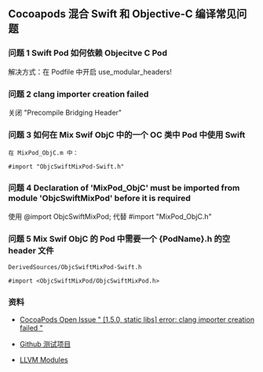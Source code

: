 ## Cocoapods 混合 Swift 和 Objective-C 编译常见问题

### 问题 1 Swift Pod 如何依赖 Objecitve C Pod
解决方式：在 Podfile 中开启 use_modular_headers!

### 问题 2 clang importer creation failed
关闭 "Precompile Bridging Header" 

### 问题 3 如何在 Mix Swif ObjC 中的一个 OC 类中 Pod 中使用 Swift
```
在 MixPod_ObjC.m 中：

#import "ObjcSwiftMixPod-Swift.h"

```
### 问题 4 Declaration of 'MixPod_ObjC' must be imported from module 'ObjcSwiftMixPod' before it is required
使用 @import ObjcSwiftMixPod; 代替 \#import "MixPod_ObjC.h"

### 问题 5 Mix Swif ObjC 的 Pod 中需要一个 {PodName}.h 的空 header 文件

```
DerivedSources/ObjcSwiftMixPod-Swift.h

#import <ObjcSwiftMixPod/ObjcSwiftMixPod.h>

```

### 资料
- [CocoaPods Open Issue " [1.5.0, static libs] error: clang importer creation failed "](https://github.com/CocoaPods/CocoaPods/issues/7584)

- [Github 测试项目](https://github.com/tonycn/TestMixBuild/tree/master/TestMixBuild)

- [LLVM Modules](https://clang.llvm.org/docs/Modules.html)
